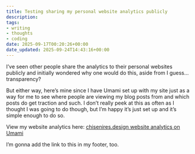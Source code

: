 ```yaml
---
title: Testing sharing my personal website analytics publicly
description: 
tags: 
- writing
- thoughts
- coding
date: 2025-09-17T00:20:26+00:00
date_updated: 2025-09-24T14:43:16+00:00
---
```


I’ve seen other people share the analytics to their personal websites publicly and initially wondered why one would do this, aside from I guess… transparency?

But either way, here’s mine since I have Umami set up with my site just as a way for me to see where people are viewing my blog posts from and which posts do get traction and such. I don’t really peek at this as often as I thought I was going to do though, but I’m happy it’s just set up and it’s simple enough to do so.

View my website analytics here: [chisenires.design website analytics on Umami](https://umami.chisenires.design/share/368agdyWC4Nl6Bat/chisenires.design)

I’m gonna add the link to this in my footer, too.